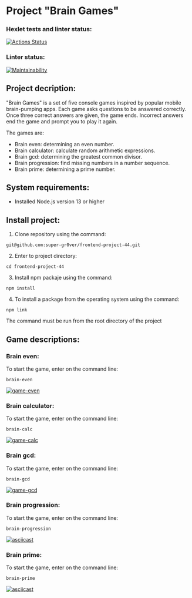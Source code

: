 # Project "Brain Games"

### Hexlet tests and linter status:
[![Actions Status](https://github.com/super-gr0ver/frontend-project-44/workflows/hexlet-check/badge.svg)](https://github.com/super-gr0ver/frontend-project-44/actions)

### Linter status:
[![Maintainability](https://api.codeclimate.com/v1/badges/e725594b7276b16c2b9b/maintainability)](https://codeclimate.com/github/super-gr0ver/frontend-project-44/maintainability)

## Project decription:
"Brain Games" is a set of five console games inspired by popular mobile brain-pumping apps. Each game asks questions to be answered correctly. Once three correct answers are given, the game ends. Incorrect answers end the game and prompt you to play it again.

The games are:
* Brain even: determining an even number.
* Brain calculator: calculate random arithmetic expressions.
* Brain gcd: determining the greatest common divisor.
* Brain progression: find missing numbers in a number sequence.
* Brain prime: determining a prime number.


## System requirements:
* Installed Node.js version 13 or higher

## Install project:
1. Clone repository using the command:
```
git@github.com:super-gr0ver/frontend-project-44.git
```
2. Enter to project directory:
```
cd frontend-project-44
```
3. Install npm packaje using the command:
```
npm install
```
4. To install a package from the operating system using the command: 
```
npm link 
```
The command must be run from the root directory of the project

## Game descriptions:
### Brain even:
To start the game, enter on the command line:
```
brain-even
```
[![game-even](https://asciinema.org/a/sWGoEbGlPjfltrOuFRSKzZ4Mq.svg)](https://asciinema.org/a/sWGoEbGlPjfltrOuFRSKzZ4Mq)

### Brain calculator:
To start the game, enter on the command line:
```
brain-calc
```
[![game-calc](https://asciinema.org/a/Q5yKXUBzq1X24bG8rtKITEC4n.svg)](https://asciinema.org/a/Q5yKXUBzq1X24bG8rtKITEC4n)

### Brain gcd:
To start the game, enter on the command line:
```
brain-gcd
```
[![game-gcd](https://asciinema.org/a/GVInOVrhdxsDeXDD28lOLrBDP.svg)](https://asciinema.org/a/GVInOVrhdxsDeXDD28lOLrBDP)

### Brain progression:
To start the game, enter on the command line:
```
brain-progression
```
[![asciicast](https://asciinema.org/a/HqZ4J5sOEDBfAT7zpV39Gk7n8.svg)](https://asciinema.org/a/HqZ4J5sOEDBfAT7zpV39Gk7n8)

### Brain prime:
To start the game, enter on the command line:
```
brain-prime
```
[![asciicast](https://asciinema.org/a/Yg6CIWyZEGMRzkCcsuMlQgq9S.svg)](https://asciinema.org/a/Yg6CIWyZEGMRzkCcsuMlQgq9S)

